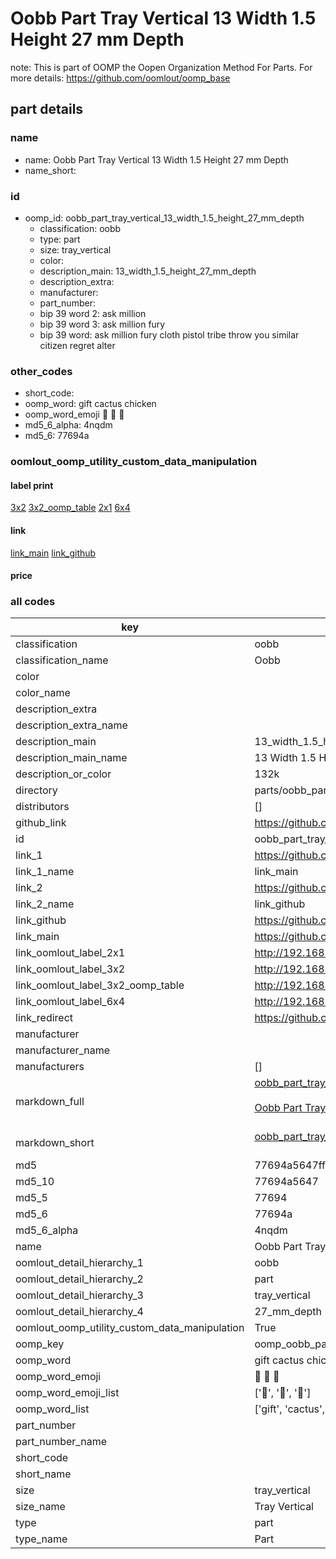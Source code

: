 # Oobb Part Tray Vertical 13 Width 1.5 Height 27 mm Depth  

note: This is part of OOMP the Oopen Organization Method For Parts. For more details: https://github.com/oomlout/oomp_base

##  part details
  







### name
* name: Oobb Part Tray Vertical 13 Width 1.5 Height 27 mm Depth
* name_short: 
### id
* oomp_id: oobb_part_tray_vertical_13_width_1.5_height_27_mm_depth
  * classification: oobb
  * type: part
  * size: tray_vertical
  * color: 
  * description_main: 13_width_1.5_height_27_mm_depth
  * description_extra: 
  * manufacturer: 
  * part_number: 
  * bip 39 word 2: ask million
  * bip 39 word 3: ask million fury
  * bip 39 word: ask million fury cloth pistol tribe throw you similar citizen regret alter

### other_codes
* short_code: 
* oomp_word: gift cactus chicken
* oomp_word_emoji :gift: :cactus: :chicken:
* md5_6_alpha: 4nqdm
* md5_6: 77694a






### oomlout_oomp_utility_custom_data_manipulation
#### label print
[3x2](http://192.168.1.245:1112/?label=oomp%204nqdm)
[3x2_oomp_table](http://192.168.1.108:1112/?label=oomp%204nqdm)
[2x1](http://192.168.1.242:1112/?label=oomp%204nqdm)
[6x4](http://192.168.1.55:1112/?label=oomp%204nqdm)    

#### link

[link_main](https://github.com/oomlout/oomlout_oomp_version_1_messy/tree/main/parts/oobb_part_tray_vertical_13_width_1.5_height_27_mm_depth) [link_github](https://github.com/oomlout/oomlout_oomp_version_1_messy/tree/main/parts/oobb_part_tray_vertical_13_width_1.5_height_27_mm_depth)                             

#### price







### all codes 
| key | value |  
| --- | --- |  
| classification | oobb |  
| classification_name | Oobb |  
| color |  |  
| color_name |  |  
| description_extra |  |  
| description_extra_name |  |  
| description_main | 13_width_1.5_height_27_mm_depth |  
| description_main_name | 13 Width 1.5 Height 27 mm Depth |  
| description_or_color | 132k |  
| directory | parts/oobb_part_tray_vertical_13_width_1.5_height_27_mm_depth |  
| distributors | [] |  
| github_link | https://github.com/oomlout/oomlout_oomp_part_src/tree/main/parts/oobb_part_tray_vertical_13_width_1.5_height_27_mm_depth |  
| id | oobb_part_tray_vertical_13_width_1.5_height_27_mm_depth |  
| link_1 | https://github.com/oomlout/oomlout_oomp_version_1_messy/tree/main/parts/oobb_part_tray_vertical_13_width_1.5_height_27_mm_depth |  
| link_1_name | link_main |  
| link_2 | https://github.com/oomlout/oomlout_oomp_version_1_messy/tree/main/parts/oobb_part_tray_vertical_13_width_1.5_height_27_mm_depth |  
| link_2_name | link_github |  
| link_github | https://github.com/oomlout/oomlout_oomp_version_1_messy/tree/main/parts/oobb_part_tray_vertical_13_width_1.5_height_27_mm_depth |  
| link_main | https://github.com/oomlout/oomlout_oomp_version_1_messy/tree/main/parts/oobb_part_tray_vertical_13_width_1.5_height_27_mm_depth |  
| link_oomlout_label_2x1 | http://192.168.1.242:1112/?label=oomp%204nqdm |  
| link_oomlout_label_3x2 | http://192.168.1.245:1112/?label=oomp%204nqdm |  
| link_oomlout_label_3x2_oomp_table | http://192.168.1.108:1112/?label=oomp%204nqdm |  
| link_oomlout_label_6x4 | http://192.168.1.55:1112/?label=oomp%204nqdm |  
| link_redirect | https://github.com/oomlout/oomlout_oomp_version_1_messy/tree/main/parts/oobb_part_tray_vertical_13_width_1.5_height_27_mm_depth |  
| manufacturer |  |  
| manufacturer_name |  |  
| manufacturers | [] |  
| markdown_full | [oobb_part_tray_vertical_13_width_1.5_height_27_mm_depth](none)<br>[](none)<br>[Oobb Part Tray Vertical 13 Width 1.5 Height 27 Mm Depth](none)<br><br> |  
| markdown_short | [oobb_part_tray_vertical_13_width_1.5_height_27_mm_depth](none)<br><br> |  
| md5 | 77694a5647ff3c2ba152b2bcbce3286a |  
| md5_10 | 77694a5647 |  
| md5_5 | 77694 |  
| md5_6 | 77694a |  
| md5_6_alpha | 4nqdm |  
| name | Oobb Part Tray Vertical 13 Width 1.5 Height 27 mm Depth |  
| oomlout_detail_hierarchy_1 | oobb |  
| oomlout_detail_hierarchy_2 | part |  
| oomlout_detail_hierarchy_3 | tray_vertical |  
| oomlout_detail_hierarchy_4 | 27_mm_depth |  
| oomlout_oomp_utility_custom_data_manipulation | True |  
| oomp_key | oomp_oobb_part_tray_vertical_13_width_1.5_height_27_mm_depth |  
| oomp_word | gift cactus chicken |  
| oomp_word_emoji | :gift: :cactus: :chicken: |  
| oomp_word_emoji_list | [':gift:', ':cactus:', ':chicken:'] |  
| oomp_word_list | ['gift', 'cactus', 'chicken'] |  
| part_number |  |  
| part_number_name |  |  
| short_code |  |  
| short_name |  |  
| size | tray_vertical |  
| size_name | Tray Vertical |  
| type | part |  
| type_name | Part |  
